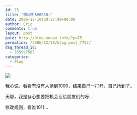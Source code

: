 ```yaml
---
id: 75
title: '郁闷中&#8230;'
date: 2006-12-10T20:27:00+00:00
author: Eric
comments: true
layout: post
guid: http://blog.youxu.info/?p=75
permalink: /2006/12/10/blog-post_7797/
dsq_thread_id:
  - 335997505
categories:
  - Blog
---
```

[<img src="http://bp2.blogger.com/_nh6g6zGmGz8/RXzQ7V2HacI/AAAAAAAAAAM/gFRQ8tA9ops/s320/Snapshot+2006-12-10+21-27-03.jpg" style="cursor: pointer" id="BLOGGER_PHOTO_ID_5007106603624131010" border="0" />](http://bp2.blogger.com/_nh6g6zGmGz8/RXzQ7V2HacI/AAAAAAAAAAM/gFRQ8tA9ops/s1600-h/Snapshot+2006-12-10+21-27-03.jpg)
  
我心说，看看有没有人抢到1000，结果自己一打开，自己抢到了。
  
天哪，我是存心想要把机会让给朋友们的呀&#8230;

修改规则，看谁1011&#8230;